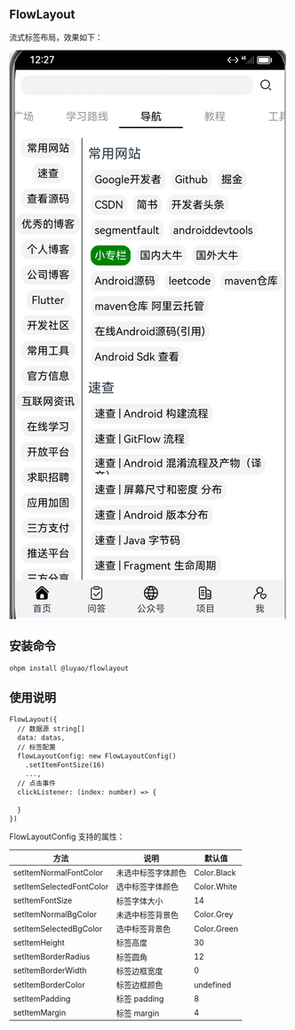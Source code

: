 ## FlowLayout

流式标签布局，效果如下：

![img.png](img.png)

## 安装命令

```
ohpm install @luyao/flowlayout
```

## 使用说明

```ArkTs
FlowLayout({
  // 数据源 string[]
  data: datas, 
  // 标签配置
  flowLayoutConfig: new FlowLayoutConfig() 
    .setItemFontSize(16)
    ...,
  // 点击事件
  clickListener: (index: number) => {
   
  }
})
```

FlowLayoutConfig 支持的属性：

| 方法                       | 说明         | 默认值         |
|--------------------------|------------|-------------|
| setItemNormalFontColor   | 未选中标签字体颜色  | Color.Black |
| setItemSelectedFontColor | 选中标签字体颜色   | Color.White |
| setItemFontSize          | 标签字体大小     | 14          |
| setItemNormalBgColor     | 未选中标签背景色   | Color.Grey  |
| setItemSelectedBgColor   | 选中标签背景色    | Color.Green |
| setItemHeight            | 标签高度       | 30          |
| setItemBorderRadius      | 标签圆角       | 12          |
| setItemBorderWidth       | 标签边框宽度     | 0           |
| setItemBorderColor       | 标签边框颜色     | undefined   |
| setItemPadding           | 标签 padding | 8           |
| setItemMargin            | 标签 margin  | 4           |



